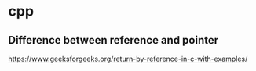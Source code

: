 # cpp

## Difference between reference and pointer

https://www.geeksforgeeks.org/return-by-reference-in-c-with-examples/
